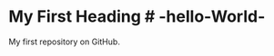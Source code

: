 
<!DOCTYPE html>
<html>
<head>
<title>Page Title</title>
</head>
<body>

<h1>My First Heading # -hello-World-</h1>
<p>My first repository on GitHub.</p>

</body>
</html>




